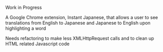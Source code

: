 Work in Progress

A Google Chrome extension, Instant Japanese, that allows a user to see translations from English to Japanese and Japanese to English upon highlighting a word

Needs refactoring to make less XMLHttpRequest calls and to clean up HTML related Javascript code
